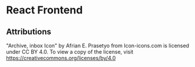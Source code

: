 # React Frontend

## Attributions

"Archive, inbox Icon" by Afrian E. Prasetyo from Icon-icons.com is licensed under CC BY 4.0. To view a copy of the license, visit https://creativecommons.org/licenses/by/4.0
